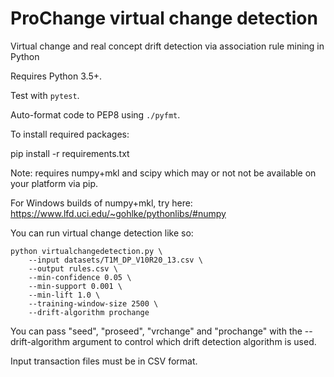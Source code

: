 # ProChange virtual change detection
Virtual change and real concept drift detection via association rule mining in Python

Requires Python 3.5+.

Test with `pytest`.

Auto-format code to PEP8 using `./pyfmt`.

To install required packages:

pip install -r requirements.txt

Note: requires numpy+mkl and scipy which may or not not be available on your platform via pip.

For Windows builds of numpy+mkl, try here:
https://www.lfd.uci.edu/~gohlke/pythonlibs/#numpy

You can run virtual change detection like so:

    python virtualchangedetection.py \
        --input datasets/T1M_DP_V10R20_13.csv \
        --output rules.csv \
        --min-confidence 0.05 \
        --min-support 0.001 \
        --min-lift 1.0 \
        --training-window-size 2500 \
        --drift-algorithm prochange

You can pass "seed", "proseed", "vrchange" and "prochange" with the --drift-algorithm argument to control which drift detection algorithm is used.

Input transaction files must be in CSV format.